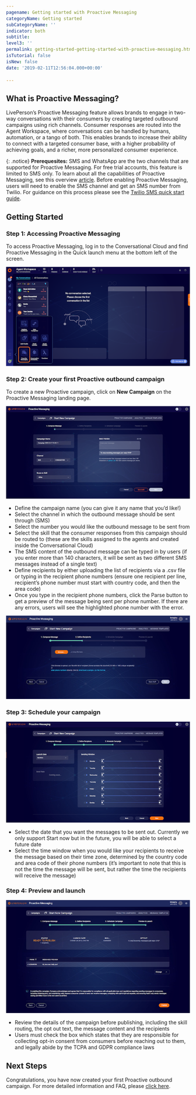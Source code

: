 ```yaml
---
pagename: Getting started with Proactive Messaging
categoryName: Getting started
subCategoryName: ''
indicator: both
subtitle: 
level3: ''
permalink: getting-started-getting-started-with-proactive-messaging.html
isTutorial: false
isNew: false
date: '2019-02-11T12:56:04.000+00:00'

---
```


## What is Proactive Messaging?
LivePerson’s Proactive Messaging feature allows brands to engage in two-way conversations with their consumers by creating targeted outbound campaigns using rich channels. Consumer responses are routed into the Agent Workspace, where conversations can be handled by humans, automation, or a tango of both. This enables brands to increase their ability to connect with a targeted consumer base, with a higher probability of achieving goals, and a richer, more personalized consumer experience.

{: .notice}
**Prerequesites:** SMS and WhatsApp are the two channels that are supported for Proactive Messaging. For free trial accounts, this feature is limited to SMS only. To learn about all the capabilities of Proactive Messaging, see this overview [article](https://knowledge.liveperson.com/messaging-channels-proactive-messaging-proactive-messaging-overview.html). Before enabling Proactive Messaging, users will need to enable the SMS channel and get an SMS number from Twilio. For guidance on this process please see the [Twilio SMS quick start guide](getting-started-quick-start-guides-twilio-sms-quick-start.html). 

## Getting Started

### Step 1: Accessing Proactive Messaging 

To access Proactive Messaging, log in to the Conversational Cloud and find Proactive Messaging in the Quick launch menu at the bottom left of the screen. 

![](img/getting-started-with-proactive-1.png)

### Step 2: Create your first Proactive outbound campaign

To create a new Proactive campaign, click on **New Campaign** on the Proactive Messaging landing page.

![](img/getting-started-with-proactive-2.png)

 * Define the campaign name (you can give it any name that you’d like!)
 * Select the channel in which the outbound message should be sent through (SMS)
 * Select the number you would like the outbound message to be sent from
 * Select the skill that the consumer responses from this campaign should be routed to (these are the skills assigned to the agents and created inside the Conversational Cloud)
 * The SMS content of the outbound message can be typed in by users (if you enter more than 140 characters, it will be sent as two different SMS messages instead of a single text)
 * Define recipients by either uploading the list of recipients via a .csv file or typing in the recipient phone numbers (ensure one recipient per line, recipient’s phone number must start with country code, and then the area code)
 * Once you type in the recipient phone numbers, click the Parse button to get a preview of the message being sent per phone number. If there are any errors, users will see the highlighted phone number with the error.

![](img/getting-started-with-proactive-3.png)

### Step 3: Schedule your campaign

![](img/getting-started-with-proactive-4.png)

 * Select the date that you want the messages to be sent out. Currently we only support Start now but in the future, you will be able to select a future date
 * Select the time window when you would like your recipients to receive the message based on their time zone, determined by the country code and area code of their phone numbers (it’s important to note that this is not the time the message will be sent, but rather the time the recipients will receive the message)

### Step 4: Preview and launch

![](img/getting-started-with-proactive-5.png)

 * Review the details of the campaign before publishing, including the skill routing, the opt out text, the message content and the recipients
 * Users must check the box which states that they are responsible for collecting opt-in consent from consumers before reaching out to them, and legally abide by the TCPA and GDPR compliance laws

## Next Steps

Congratulations, you have now created your first Proactive outbound campaign. For more detailed information and FAQ, please [click here](messaging-channels-proactive-messaging-proactive-messaging-user-guide.html).


